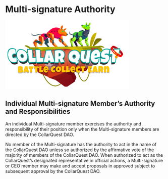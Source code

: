 # Multi-signature Authority

![CollarQuest a Metaverse Play2Earn Ecosystem](../../.gitbook/assets/CollarQuest-SM.png)

## Individual Multi-signature Member’s Authority and Responsibilities

An individual Multi-signature member exercises the authority and responsibility of their position only when the Multi-signature members are directed by the CollarQuest DAO.

No member of the Multi-signature has the authority to act in the name of the CollarQuest DAO unless so authorized by the affirmative vote of the majority of members of the CollarQuest DAO. When authorized to act as the CollarQuest’s designated representative in official actions, a Multi-signature or CEO member may make and accept proposals in approved subject to subsequent approval by the CollarQuest DAO.

